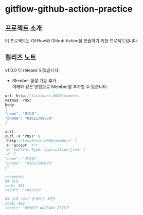 # gitflow-github-action-practice

## 프로젝트 소개
이 프로젝트는 GitFlow와 Github Action을 연습하기 위한 프로젝트입니다.


## 릴리즈 노트
v1.0.0 이 release 되었습니다.
* Member 생성 기능 추가  
  아래와 같은 방법으로 Member를 추가할 수 있습니다.
```java
url: http://localhost:8080/members
method: POST
body:
{
"name": "홍길동",
"phone": "01012345678"
}

curl:
curl -X 'POST' \
'http://localhost:8080/members' \
-H 'accept: */*' \
-H 'Content-Type: application/json' \
-d '{
"name": "홍길동",
"phone": "01012345678"
}'

response:
## 성공
code: 201
result: "success"

## 실패 (이미 존재하는 회원)
code: 400
result: "MEMBER_ALREADY_EXIST"
```